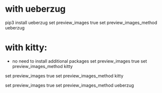 # with ueberzug
pip3 install ueberzug
set preview_images true
set preview_images_method ueberzug


# with kitty:
* no need to install additional packages
set preview_images true
set preview_images_method kitty


set preview_images true
set preview_images_method kitty

set preview_images true
set preview_images_method ueberzug
